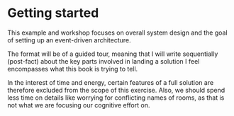 # Getting started

This example and workshop focuses on overall system design and the goal of setting up an event-driven architecture.

The format will be of a guided tour, meaning that I will write sequentially (post-fact) about the key parts involved in landing a solution I feel encompasses what this book is trying to tell.

In the interest of time and energy, certain features of a full solution are therefore excluded from the scope of this exercise. Also, we should spend less time on details like worrying for conflicting names of rooms, as that is not what we are focusing our cognitive effort on.
